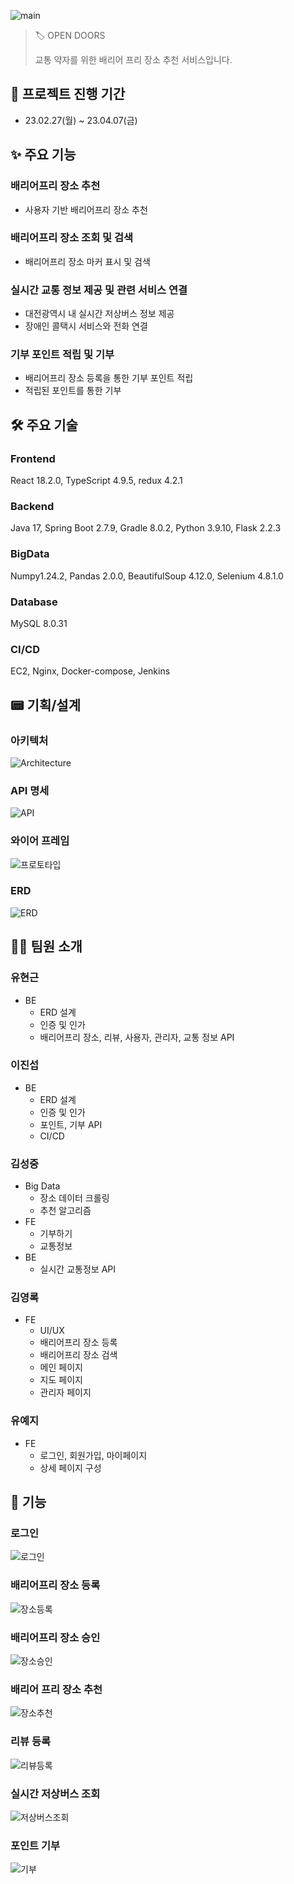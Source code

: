 ![main](https://i.imgur.com/jPPLgFf.png)

>
>
>
> 🏷️ OPEN DOORS
>
> 교통 약자를 위한 배리어 프리 장소 추천 서비스입니다.
>

## 📆 프로젝트 진행 기간

- 23.02.27(월) ~ 23.04.07(금)

## ✨ 주요 기능

### 배리어프리 장소 추천
  - 사용자 기반 배리어프리 장소 추천

### 배리어프리 장소 조회 및 검색
  - 배리어프리 장소 마커 표시 및 검색

### 실시간 교통 정보 제공 및 관련 서비스 연결
  - 대전광역시 내 실시간 저상버스 정보 제공
  - 장애인 콜택시 서비스와 전화 연결

### 기부 포인트 적립 및 기부
  - 배리어프리 장소 등록을 통한 기부 포인트 적립
  - 적립된 포인트를 통한 기부

## 🛠️ 주요 기술

### Frontend

React 18.2.0, TypeScript 4.9.5, redux 4.2.1

### Backend

Java 17, Spring Boot 2.7.9, Gradle 8.0.2, Python 3.9.10, Flask 2.2.3

### BigData

Numpy1.24.2, Pandas 2.0.0, BeautifulSoup 4.12.0, Selenium 4.8.1.0

### Database

MySQL 8.0.31

### CI/CD

EC2, Nginx, Docker-compose, Jenkins

## 📟 기획/설계

### 아키텍처
![Architecture](https://i.imgur.com/EiUuSGT.png)
### API 명세
![API](https://i.imgur.com/cGeIb1E.png)
### 와이어 프레임
![프로토타입](https://i.imgur.com/6fwC2ZW.jpg)
### ERD
![ERD](https://i.imgur.com/2csBn1H.png)

## 🧑‍💻 팀원 소개

### 유현근

- BE
  - ERD 설계
  - 인증 및 인가
  - 배리어프리 장소, 리뷰,  사용자, 관리자, 교통 정보 API

### 이진섭

- BE
  - ERD 설계
  - 인증 및 인가
  - 포인트, 기부 API
  - CI/CD

### 김성중

- Big Data
  - 장소 데이터 크롤링
  - 추천 알고리즘
- FE
  - 기부하기
  - 교통정보
- BE
  - 실시간 교통정보 API

### 김영록

- FE
  - UI/UX
  - 배리어프리 장소 등록
  - 배리어프리 장소 검색 
  - 메인 페이지
  - 지도 페이지
  - 관리자 페이지 

### 유예지

- FE
  - 로그인, 회원가입, 마이페이지
  - 상세 페이지 구성

## 📱 기능

### 로그인
![로그인](https://i.imgur.com/BxWTts7.gif)

### 배리어프리 장소 등록
![장소등록](https://i.imgur.com/XIumWu0.gif)

### 배리어프리 장소 승인
![장소승인](https://i.imgur.com/ovSMuDB.gif)

### 배리어 프리 장소 추천
![장소추천](https://i.imgur.com/MUnaSyX.gif)

### 리뷰 등록
![리뷰등록](https://i.imgur.com/M2zpA63.gif)

### 실시간 저상버스 조회
![저상버스조회](https://i.imgur.com/ctgv5et.gif)

### 포인트 기부
![기부](https://i.imgur.com/WBZFlBb.gif)

